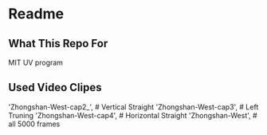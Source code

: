 # Readme

## What This Repo For
 MIT UV program
 
## Used Video Clipes
 'Zhongshan-West-cap2_',  # Vertical Straight
 'Zhongshan-West-cap3',  # Left Truning
 'Zhongshan-West-cap4',  # Horizontal Straight
 'Zhongshan-West',  # all 5000 frames
